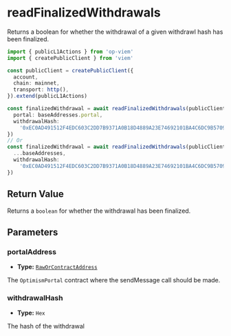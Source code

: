 # readFinalizedWithdrawals

Returns a boolean for whether the withdrawal of a given withdrawl hash has been finalized.

```ts [example.ts]
import { publicL1Actions } from 'op-viem'
import { createPublicClient } from 'viem'

const publicClient = createPublicClient({
  account,
  chain: mainnet,
  transport: http(),
}).extend(publicL1Actions)

const finalizedWithdrawal = await readFinalizedWithdrawals(publicClient, {
  portal: baseAddresses.portal,
  withdrawalHash:
    '0xEC0AD491512F4EDC603C2DD7B9371A0B18D4889A23E74692101BA4C6DC9B5709',
})
// Or
const finalizedWithdrawal = await readFinalizedWithdrawals(publicClient, {
  ...baseAddresses,
  withdrawalHash:
    '0xEC0AD491512F4EDC603C2DD7B9371A0B18D4889A23E74692101BA4C6DC9B5709',
})
```

## Return Value

Returns a `boolean` for whether the withdrawal has been finalized.

## Parameters

### portalAddress

- **Type:** [`RawOrContractAddress`](https://opviem.sh/docs/glossary/types.html#raworcontractaddress)

The `OptimismPortal` contract where the sendMessage call should be made.

### withdrawalHash

- **Type:** `Hex`

The hash of the withdrawal
